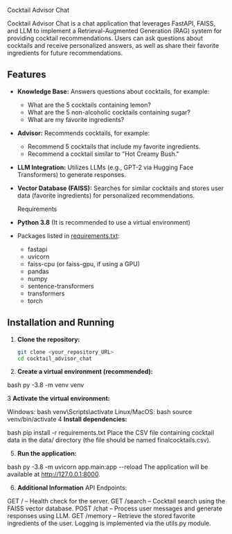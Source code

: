 Cocktail Advisor Chat

Cocktail Advisor Chat is a chat application that leverages FastAPI, FAISS, and LLM to implement a Retrieval-Augmented Generation (RAG) system for providing cocktail recommendations. Users can ask questions about cocktails and receive personalized answers, as well as share their favorite ingredients for future recommendations.

## Features

- **Knowledge Base:** Answers questions about cocktails, for example:
  - What are the 5 cocktails containing lemon?
  - What are the 5 non-alcoholic cocktails containing sugar?
  - What are my favorite ingredients?
- **Advisor:** Recommends cocktails, for example:
  - Recommend 5 cocktails that include my favorite ingredients.
  - Recommend a cocktail similar to "Hot Creamy Bush."
- **LLM Integration:** Utilizes LLMs (e.g., GPT-2 via Hugging Face Transformers) to generate responses.
- **Vector Database (FAISS):** Searches for similar cocktails and stores user data (favorite ingredients) for personalized recommendations.

  Requirements

- **Python 3.8** (It is recommended to use a virtual environment)
- Packages listed in [requirements.txt](requirements.txt):
  - fastapi
  - uvicorn
  - faiss-cpu (or faiss-gpu, if using a GPU)
  - pandas
  - numpy
  - sentence-transformers
  - transformers
  - torch

## Installation and Running

1. **Clone the repository:**

   ```bash
   git clone <your_repository_URL>
   cd cocktail_advisor_chat

2. **Create a virtual environment (recommended):**

bash   py -3.8 -m venv venv

3 **Activate the virtual environment:**

Windows:
bash    venv\Scripts\activate
Linux/MacOS:
bash    source venv/bin/activate
4 **Install dependencies:**

bash    pip install -r requirements.txt
Place the CSV file containing cocktail data in the data/ directory (the file should be named finalcocktails.csv).

5. **Run the application:**

bash       py -3.8 -m uvicorn app.main:app --reload
The application will be available at http://127.0.0.1:8000.

6. **Additional Information**
API Endpoints:

GET / – Health check for the server.
GET /search – Cocktail search using the FAISS vector database.
POST /chat – Process user messages and generate responses using LLM.
GET /memory – Retrieve the stored favorite ingredients of the user.
Logging is implemented via the utils.py module.

